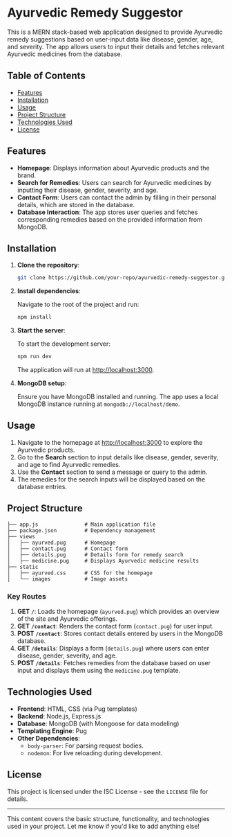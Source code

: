 # Ayurvedic Remedy Suggestor

This is a MERN stack-based web application designed to provide Ayurvedic remedy suggestions based on user-input data like disease, gender, age, and severity. The app allows users to input their details and fetches relevant Ayurvedic medicines from the database.

## Table of Contents

- [Features](#features)
- [Installation](#installation)
- [Usage](#usage)
- [Project Structure](#project-structure)
- [Technologies Used](#technologies-used)
- [License](#license)

## Features

- **Homepage**: Displays information about Ayurvedic products and the brand.
- **Search for Remedies**: Users can search for Ayurvedic medicines by inputting their disease, gender, severity, and age.
- **Contact Form**: Users can contact the admin by filling in their personal details, which are stored in the database.
- **Database Interaction**: The app stores user queries and fetches corresponding remedies based on the provided information from MongoDB.
  
## Installation

1. **Clone the repository**:

    ```bash
    git clone https://github.com/your-repo/ayurvedic-remedy-suggestor.git
    ```

2. **Install dependencies**:

    Navigate to the root of the project and run:

    ```bash
    npm install
    ```

3. **Start the server**:

    To start the development server:

    ```bash
    npm run dev
    ```

    The application will run at [http://localhost:3000](http://localhost:3000).

4. **MongoDB setup**:

    Ensure you have MongoDB installed and running. The app uses a local MongoDB instance running at `mongodb://localhost/demo`.

## Usage

1. Navigate to the homepage at [http://localhost:3000](http://localhost:3000) to explore the Ayurvedic products.
2. Go to the **Search** section to input details like disease, gender, severity, and age to find Ayurvedic remedies.
3. Use the **Contact** section to send a message or query to the admin.
4. The remedies for the search inputs will be displayed based on the database entries.

## Project Structure

```
├── app.js               # Main application file
├── package.json         # Dependency management
├── views
│   ├── ayurved.pug      # Homepage
│   ├── contact.pug      # Contact form
│   ├── details.pug      # Details form for remedy search
│   ├── medicine.pug     # Displays Ayurvedic medicine results
├── static
│   ├── ayurved.css      # CSS for the homepage
│   └── images           # Image assets
```

### Key Routes

1. **GET `/`**: Loads the homepage (`ayurved.pug`) which provides an overview of the site and Ayurvedic offerings.
2. **GET `/contact`**: Renders the contact form (`contact.pug`) for user input.
3. **POST `/contact`**: Stores contact details entered by users in the MongoDB database.
4. **GET `/details`**: Displays a form (`details.pug`) where users can enter disease, gender, severity, and age.
5. **POST `/details`**: Fetches remedies from the database based on user input and displays them using the `medicine.pug` template.

## Technologies Used

- **Frontend**: HTML, CSS (via Pug templates)
- **Backend**: Node.js, Express.js
- **Database**: MongoDB (with Mongoose for data modeling)
- **Templating Engine**: Pug
- **Other Dependencies**:
  - `body-parser`: For parsing request bodies.
  - `nodemon`: For live reloading during development.

## License

This project is licensed under the ISC License - see the `LICENSE` file for details.

---

This content covers the basic structure, functionality, and technologies used in your project. Let me know if you'd like to add anything else!

